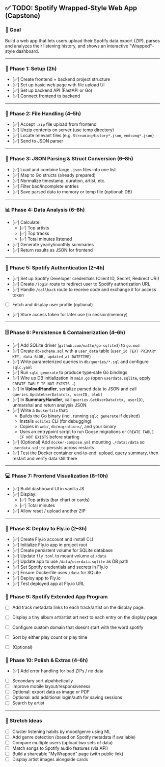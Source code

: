 ## ✅ TODO: Spotify Wrapped‑Style Web App (Capstone)

### 🎯 Goal  
Build a web app that lets users upload their Spotify data export (ZIP), parses and analyzes their listening history, and shows an interactive "Wrapped"-style dashboard.

---

### 🧱 Phase 1: Setup (2h)  
- [✅] Create frontend + backend project structure  
- [✅] Set up basic web page with file upload UI  
- [✅] Set up backend API (FastAPI or Go)  
- [✅] Connect frontend to backend  

---

### 📂 Phase 2: File Handling (4–5h)  
- [✅] Accept `.zip` file upload from frontend  
- [✅] Unzip contents on server (use temp directory)  
- [✅] Locate relevant files (e.g. `StreamingHistory*.json`, `endsong*.json`)  
- [✅] Send to JSON parser  

---

### 📄 Phase 3: JSON Parsing & Struct Conversion (6–8h)  
- [✅] Load and combine large `.json` files into one list  
- [✅] Map to Go structs (already prepared)  
- [✅] Normalize timestamp, duration, artist, etc.  
- [✅] Filter bad/incomplete entries  
- [✅] Save parsed data to memory or temp file (optional: DB)  

---

### 📊 Phase 4: Data Analysis (6–8h)  
- [✅] Calculate:  
  - [✅] Top artists  
  - [✅] Top tracks  
  - [✅] Total minutes listened  
- [✅] Generate yearly/monthly summaries  
- [✅] Return results as JSON for frontend  

---

### 🔐 Phase 5: Spotify Authentication (2–4h)  
- [✅] Set up Spotify Developer credentials (Client ID, Secret, Redirect URI)  
- [✅] Create `/login` route to redirect user to Spotify authorization URL  
- [✅] Handle `/callback` route to receive code and exchange it for access token  
- [ ] Fetch and display user profile (optional)  
- [✅] Store access token for later use (in session/memory)  

---

### 🗄️ Phase 6: Persistence & Containerization (4–6h)  
- [✅] Add SQLite driver (`github.com/mattn/go-sqlite3`) to `go.mod`  
- [✅] Create `db/schema.sql` with a `user_data` table (`user_id TEXT PRIMARY KEY, data BLOB, updated_at DATETIME`)  
- [✅] Write parameterized queries in `db/queries/*.sql` and configure `sqlc.yaml`  
- [✅] Run `sqlc generate` to produce type‑safe Go bindings  
- [✅] Wire up DB initialization in `main.go` (open `userdata.sqlite`, apply `CREATE TABLE IF NOT EXISTS …`)  
- [✅] In **UploadHandler**, serialize parsed data to JSON and call `queries.UpdateUserData(ctx, userID, blob)`  
- [✅] In **SummaryHandler**, call `queries.GetUserData(ctx, userID)`, unmarshal and return analysis JSON  
- [✅] Write a `Dockerfile` that:  
  - Builds the Go binary (incl. running `sqlc generate` if desired)  
  - Installs `sqlite3` CLI (for debugging)  
  - Copies in `web/`, `db/migrations/`, and your binary  
  - Uses an entrypoint script to run Goose migrations or `CREATE TABLE IF NOT EXISTS` before starting  
- [✅] (Optional) Add `docker-compose.yml` mounting `./data:/data` so `userdata.sqlite` persists across restarts  
- [✅] Test the Docker container end‑to‑end: upload, query summary, then restart and verify data still there  

---

### 💻 Phase 7: Frontend Visualization (8–10h)  
- [✅] Build dashboard UI in vanilla JS  
- [✅] Display:  
  - [✅] Top artists (bar chart or cards)  
  - [✅] Total minutes 
- [✅] Allow reset / upload another ZIP  

---

### 🚀 Phase 8: Deploy to Fly.io (2–3h) 
 - [✅] Create Fly.io account and install CLI  
 - [✅] Initialize Fly.io app in project root  
 - [✅] Create persistent volume for SQLite database  
 - [✅] Update `fly.toml` to mount volume at `/data`  
 - [✅] Update app to use `/data/userdata.sqlite` as DB path  
 - [✅] Set Spotify credentials and secrets in Fly.io  
 - [✅] Ensure Dockerfile uses `/data` for SQLite  
 - [✅] Deploy app to Fly.io  
 - [✅] Test deployed app at Fly.io URL  
 

### 💼 Phase 9: Spotify Extended App Program
- [ ] Add track metadata links to each track/artist on the display page.
- [ ] Display a tiny album art/artist art next to each entry on the display page
- [ ] Configure custom domain that doesnt start with the word spotify
- [ ] Sort by either play count or play time
- [ ] (Optional)


### 🧪 Phase 10: Polish & Extras (4–6h)  
- [✅] Add error handling for bad ZIPs / no data  
- [ ] Secondary sort alpahbetically
- [ ] Improve mobile layout/responsiveness  
- [ ] Optional: export data as image or PDF  
- [ ] Optional: add additional login/auth for saving sessions  
- [ ] Search by artist

---

### 🧠 Stretch Ideas  
- [ ] Cluster listening habits by mood/genre using ML  
- [ ] Add genre detection (based on Spotify metadata if available)  
- [ ] Compare multiple users (upload two sets of data)  
- [ ] Match songs to Spotify audio features (via API)  
- [ ] Build a shareable "MyWrapped" page (with public link)  
- [ ] Display artist images alongside cards
